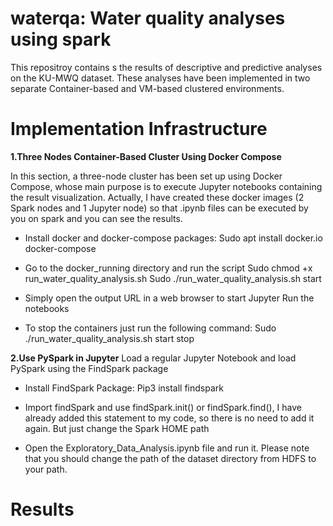 # waterqa: Water quality analyses using spark

This repositroy contains s the results of descriptive and predictive analyses on the KU-MWQ dataset. These analyses have been implemented in two separate Container-based and VM-based clustered environments.

# Implementation Infrastructure
**1.Three Nodes Container-Based Cluster Using Docker Compose** 

In this section, a three-node cluster has been set up using Docker Compose, whose main purpose is to execute Jupyter notebooks containing the result visualization.
Actually, I have created these docker images (2 Spark nodes and 1 Jupyter node) so that .ipynb files can be executed by you on spark and you can see the results.

- Install docker and docker-compose packages:
Sudo apt install docker.io docker-compose

- Go to the docker_running directory and run the script
Sudo chmod +x run_water_quality_analysis.sh
Sudo ./run_water_quality_analysis.sh start

- Simply open the output URL in a web browser to start Jupyter
Run the notebooks

- To stop the containers just run the following command:
Sudo ./run_water_quality_analysis.sh start stop

**2.Use PySpark in Jupyter**
Load a regular Jupyter Notebook and load PySpark using the FindSpark package

- Install FindSpark Package: Pip3 install findspark

- Import findSpark and use findSpark.init() or findSpark.find(), I have already added this statement to my code, so there is no need to add it again. But just change the Spark HOME path

- Open the Exploratory_Data_Analysis.ipynb file and run it. Please note that you should change the path of the dataset directory from HDFS to your path.
# Results

